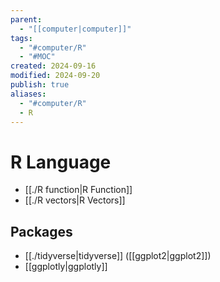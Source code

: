 ```yaml
---
parent:
  - "[[computer|computer]]"
tags:
  - "#computer/R"
  - "#MOC"
created: 2024-09-16
modified: 2024-09-20
publish: true
aliases:
  - "#computer/R"
  - R
---
```

# R Language
- [[./R function|R Function]]
- [[./R vectors|R Vectors]]

## Packages
- [[./tidyverse|tidyverse]] ([[ggplot2|ggplot2]])
- [[ggplotly|ggplotly]]
